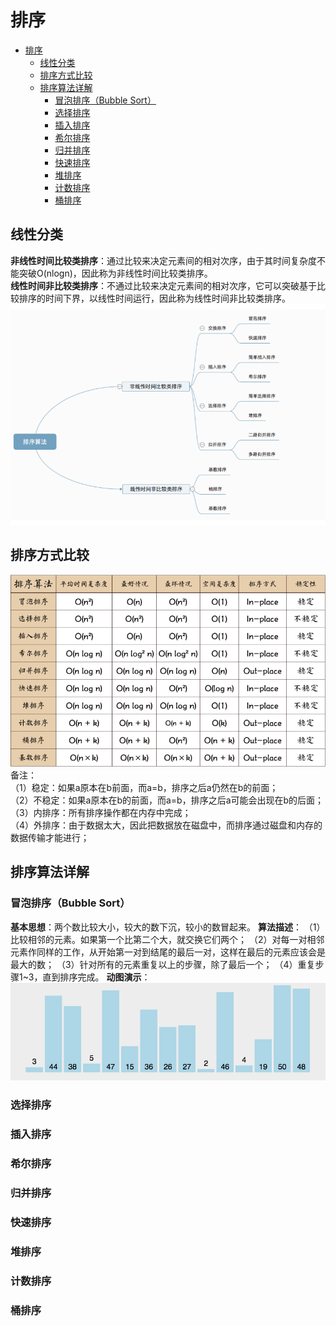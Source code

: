 # 排序

<!-- TOC -->

- [排序](#排序)
  - [线性分类](#线性分类)
  - [排序方式比较](#排序方式比较)
  - [排序算法详解](#排序算法详解)
    - [冒泡排序（Bubble Sort）](#冒泡排序bubble-sort)
    - [选择排序](#选择排序)
    - [插入排序](#插入排序)
    - [希尔排序](#希尔排序)
    - [归并排序](#归并排序)
    - [快速排序](#快速排序)
    - [堆排序](#堆排序)
    - [计数排序](#计数排序)
    - [桶排序](#桶排序)

<!-- /TOC -->

## 线性分类

**非线性时间比较类排序**：通过比较来决定元素间的相对次序，由于其时间复杂度不能突破O(nlogn)，因此称为非线性时间比较类排序。</br>
**线性时间非比较类排序**：不通过比较来决定元素间的相对次序，它可以突破基于比较排序的时间下界，以线性时间运行，因此称为线性时间非比较类排序。</br>
![排序算法线性分类](img/排序算法线性分类.png)

## 排序方式比较
![排序方式比较](img/排序方式比较.png)
备注：</br>
（1）稳定：如果a原本在b前面，而a=b，排序之后a仍然在b的前面；</br>
（2）不稳定：如果a原本在b的前面，而a=b，排序之后a可能会出现在b的后面；</br>
（3）内排序：所有排序操作都在内存中完成；</br>
（4）外排序：由于数据太大，因此把数据放在磁盘中，而排序通过磁盘和内存的数据传输才能进行；</br>

## 排序算法详解

### 冒泡排序（Bubble Sort）

**基本思想**：两个数比较大小，较大的数下沉，较小的数冒起来。
**算法描述**：
（1）比较相邻的元素。如果第一个比第二个大，就交换它们两个；
（2）对每一对相邻元素作同样的工作，从开始第一对到结尾的最后一对，这样在最后的元素应该会是最大的数；
（3）针对所有的元素重复以上的步骤，除了最后一个；
（4）重复步骤1~3，直到排序完成。
**动图演示**：
![冒泡排序](img/冒泡排序.gif)

### 选择排序

### 插入排序

### 希尔排序

### 归并排序

### 快速排序

### 堆排序

### 计数排序

### 桶排序
